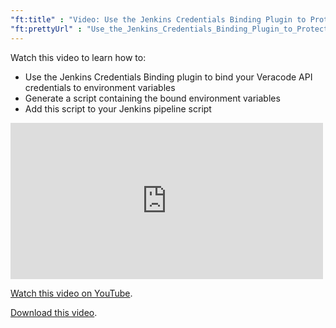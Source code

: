 ```yaml
---
"ft:title" : "Video: Use the Jenkins Credentials Binding Plugin to Protect Your Veracode Credentials"
"ft:prettyUrl" : "Use_the_Jenkins_Credentials_Binding_Plugin_to_Protect_Your_Veracode_Credentials"
---
```

Watch this video to learn how to:

-   Use the Jenkins Credentials Binding plugin to bind your Veracode API credentials to environment variables
-   Generate a script containing the bound environment variables
-   Add this script to your Jenkins pipeline script

<iframe width="500" height="250" src="https://www.youtube.com/embed/wR83PvxMXwo"
title="Use the Jenkins Credentials Binding Plugin to Protect Your Veracode Credentials" frameborder="0" allow="accelerometer;
autoplay; clipboard-write; encrypted-media; gyroscope; picture-in-picture"
allowfullscreen></iframe>

[Watch this video on YouTube](https://www.youtube.com/embed/wR83PvxMXwo).

[Download this video](https://d3pn0dtbjseokt.cloudfront.net/Use_the_Jenkins_Credentials_Binding_Plugin_to_Protect_Your_Veracode_Credentials.mp4).

